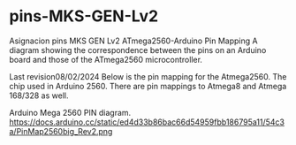 # pins-MKS-GEN-Lv2
Asignacion pins MKS GEN Lv2
ATmega2560-Arduino Pin Mapping
A diagram showing the correspondence between the pins on an Arduino board and those of the ATmega2560 microcontroller.

Last revision08/02/2024
Below is the pin mapping for the Atmega2560. The chip used in Arduino 2560. There are pin mappings to Atmega8 and Atmega 168/328 as well.

Arduino Mega 2560 PIN diagram.
https://docs.arduino.cc/static/ed4d33b86bac66d54959fbb186795a11/54c3a/PinMap2560big_Rev2.png
